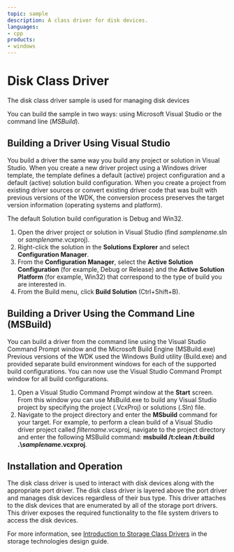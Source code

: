 ```yaml
---
topic: sample
description: A class driver for disk devices.
languages:
- cpp
products:
- windows
---
```


<!---
    name: Disk Class Driver
    platform: WDM
    language: cpp
    category: Storage
    description: A class driver for disk devices.  
    samplefwlink: http://go.microsoft.com/fwlink/p/?LinkId=617979
--->

# Disk Class Driver

The disk class driver sample is used for managing disk devices

You can build the sample in two ways: using Microsoft Visual Studio or the command line (*MSBuild*).

## Building a Driver Using Visual Studio

You build a driver the same way you build any project or solution in Visual Studio. When you create a new driver project using a Windows driver template, the template defines a default (active) project configuration and a default (active) solution build configuration. When you create a project from existing driver sources or convert existing driver code that was built with previous versions of the WDK, the conversion process preserves the target version information (operating systems and platform).

The default Solution build configuration is Debug and Win32.

1. Open the driver project or solution in Visual Studio (find *samplename*.sln or *samplename*.vcxproj).
1. Right-click the solution in the **Solutions Explorer** and select **Configuration Manager**.
1. From the **Configuration Manager**, select the **Active Solution Configuration** (for example, Debug or Release) and the **Active Solution Platform** (for example, Win32) that correspond to the type of build you are interested in.
1. From the Build menu, click **Build Solution** (Ctrl+Shift+B).

## Building a Driver Using the Command Line (MSBuild)

You can build a driver from the command line using the Visual Studio Command Prompt window and the Microsoft Build Engine (MSBuild.exe) Previous versions of the WDK used the Windows Build utility (Build.exe) and provided separate build environment windows for each of the supported build configurations. You can now use the Visual Studio Command Prompt window for all build configurations.

1. Open a Visual Studio Command Prompt window at the **Start** screen. From this window you can use MsBuild.exe to build any Visual Studio project by specifying the project (.VcxProj) or solutions (.Sln) file.
1. Navigate to the project directory and enter the **MSbuild** command for your target. For example, to perform a clean build of a Visual Studio driver project called *filtername*.vcxproj, navigate to the project directory and enter the following MSBuild command: **msbuild /t:clean /t:build .\\***samplename***.vcxproj**.

## Installation and Operation

The disk class driver is used to interact with disk devices along with the appropriate port driver. The disk class driver is layered above the port driver and manages disk devices regardless of their bus type. This driver attaches to the disk devices that are enumerated by all of the storage port drivers. This driver exposes the required functionality to the file system drivers to access the disk devices.

For more information, see [Introduction to Storage Class Drivers](http://msdn.microsoft.com/en-us/library/windows/hardware/ff559215) in the storage technologies design guide.
